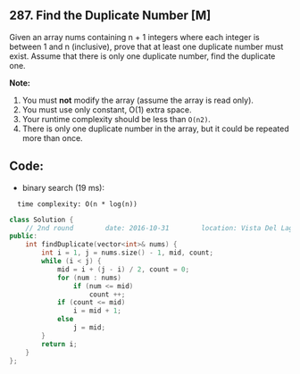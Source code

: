 ## 287. Find the Duplicate Number [M]
Given an array nums containing n + 1 integers where each integer is between 1 and n (inclusive), prove that at least one duplicate number must exist. Assume that there is only one duplicate number, find the duplicate one.

**Note:**   
  1. You must **not** modify the array (assume the array is read only).
  2. You must use only constant, O(1) extra space.
  3. Your runtime complexity should be less than `O(n2)`.
  4. There is only one duplicate number in the array, but it could be repeated more than once.



## Code:
- binary search (19 ms):
```
  time complexity: O(n * log(n))
```
```c++
class Solution {
    // 2nd round        date: 2016-10-31        location: Vista Del Lago III 
public:
    int findDuplicate(vector<int>& nums) {
        int i = 1, j = nums.size() - 1, mid, count;
        while (i < j) {
            mid = i + (j - i) / 2, count = 0;
            for (num : nums)   
                if (num <= mid)
                    count ++;
            if (count <= mid)   
                i = mid + 1;
            else
                j = mid;
        }
        return i;
    }
};
```

